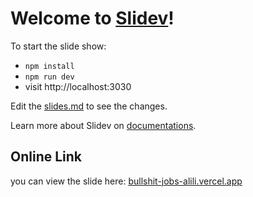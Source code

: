 # Welcome to [Slidev](https://github.com/slidevjs/slidev)!

To start the slide show:

- `npm install`
- `npm run dev`
- visit http://localhost:3030

Edit the [slides.md](./slides.md) to see the changes.

Learn more about Slidev on [documentations](https://sli.dev/).


## Online Link

you can view the slide here:
[bullshit-jobs-alili.vercel.app](https://bullshit-jobs-alili.vercel.app)
